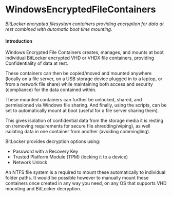 WindowsEncryptedFileContainers
=====

_BitLocker encrypted filesystem containers providing encryption for data at rest combined with automatic boot time mounting._

#### Introduction

Windows Encrypted File Containers creates, manages, and mounts at boot individual BitLocker encrypted VHD or VHDX file containers, providing Confidentiality of data at rest.

These containers can then be copied/moved and mounted anywhere (locally on a file server, on a USB storage device plugged in to a laptop, or from a network file share) while maintaining both access and security (compliance) for the data contained within.

These mounted containers can further be unlocked, shared, and permissioned via Windows file sharing. And finally, using the scripts, can be set to automatically mount at boot (useful for a file server sharing them).

This gives isolation of confidential data from the storage media it is resting on (removing requirements for secure file shredding/wiping), as well isolating data in one container from another (avoiding commingling).

BitLocker provides decryption options using:

- Password with a Recovery Key
- Trusted Platform Module (TPM) (locking it to a device)
- Network Unlock

An NTFS file system is a required to mount these automatically to individual folder paths. It would be possible however to manually mount these containers once created in any way you need, on any OS that supports VHD mounting and BitLocker decryption.